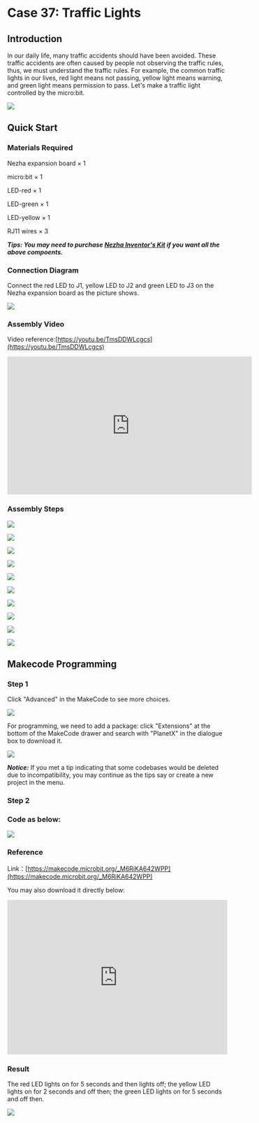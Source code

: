 # Case 37: Traffic Lights

## Introduction

In our daily life, many traffic accidents should have been avoided. These traffic accidents are often caused by people not observing the traffic rules, thus, we must understand the traffic rules. For example, the common traffic lights in our lives, red light means not passing, yellow light means warning, and green light means permission to pass. Let's make a traffic light controlled by the micro:bit.

![](./images/case_01_01.png)

## Quick Start


### Materials Required

Nezha expansion board × 1

micro:bit × 1

LED-red × 1

LED-green × 1

LED-yellow × 1

RJ11 wires × 3

***Tips: You may need to purchase [Nezha Inventor's Kit](https://shop.elecfreaks.com/products/elecfreaks-micro-bit-nezha-48-in-1-inventors-kit-without-micro-bit-board?_pos=2&_sid=ed1b6fbd2&_ss=r) if you want all the above compoents.***

### Connection Diagram 

Connect the red LED to J1, yellow LED to J2 and green LED to J3 on the Nezha expansion board as the picture shows.


![](./images/case_01_03.png)



### Assembly Video


Video reference:[https://youtu.be/TmsDDWLcgcs](https://youtu.be/TmsDDWLcgcs)

<iframe width="560" height="315" src="https://www.youtube.com/embed/TmsDDWLcgcs" frameborder="0" allow="accelerometer; autoplay; clipboard-write; encrypted-media; gyroscope; picture-in-picture" allowfullscreen></iframe>


### Assembly Steps

![](./images/case_step_01_01.png)

![](./images/case_step_01_02.png)

![](./images/case_step_01_03.png)

![](./images/case_step_01_04.png)

![](./images/case_step_01_05.png)

![](./images/case_step_01_06.png)

![](./images/case_step_01_07.png)

![](./images/case_step_01_08.png)

![](./images/case_step_01_09.png)

![](./images/case_step_01_10.png)



## Makecode Programming

### Step 1
Click "Advanced" in the MakeCode to see more choices.

![](./images/case_01_10.png)

For programming, we need to add a package: click "Extensions" at the bottom of the MakeCode drawer and search with "PlanetX" in the dialogue box to download it. 

![](./images/case_01_11.png)

***Notice:*** If you met a tip indicating that some codebases would be deleted due to incompatibility, you may continue as the tips say or create a new project in the menu. 

### Step 2
### Code as below:

![](./images/case_01_12.png)


### Reference
Link：[https://makecode.microbit.org/_M6RiKA642WPP](https://makecode.microbit.org/_M6RiKA642WPP)

You may also download it directly below:

<div style="position:relative;height:0;padding-bottom:70%;overflow:hidden;"><iframe style="position:absolute;top:0;left:0;width:100%;height:100%;" src="https://makecode.microbit.org/#pub:_M6RiKA642WPP" frameborder="0" sandbox="allow-popups allow-forms allow-scripts allow-same-origin"></iframe></div>  

### Result
The red LED lights on for 5 seconds and then lights off; the yellow LED lights on for 2 seconds and off then; the green LED lights on for 5 seconds and off then. 

![](./images/case-gif-01.gif)
